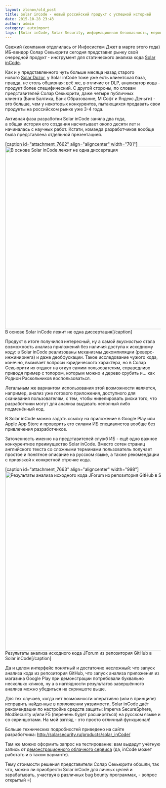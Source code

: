 ```yaml
---
layout: zlonov/old_post
title: Solar inCode - новый российский продукт с успешной историей
date: 2015-10-28 23:43
author: admin
category: autoimport
tags: [Solar inCode, Solar Security, информационная безопасность, мероприятие, пресс-конференция, Солар Секьюрити]
---
```

Свежий (компания отделилась от Инфосистем Джет в марте этого года) ИБ-вендор Солар Секьюрити сегодня представил рынку свой очередной продукт - инструмент для статического анализа кода <a href="https://zlonov.ru/catalog/solar-incode/" target="_blank">Solar inCode</a>.

Как и у представленного чуть больше месяца назад старого нового <a href="https://zlonov.ru/2015/09/solar-security/" target="_blank">Solar Dozor</a>, у Solar inCode тоже уже есть клиентская база, правда, не столь обширная: всё же, в отличие от DLP, анализатор кода - продукт более специфический. С другой стороны, по словам представителей Солар Секьюрити, даже четыре публичных клиента (Банк Балтика, Банк Образование, М Софт и Яндекс.Деньги) - это больше, чем у некоторых конкурентов, пытающихся продавать свои продукты на российском рынке уже 3-4 года.

Активная фаза разработки Solar inCode заняла два года, а общая история его создания насчитывает около десяти лет и начиналась с научных работ. Кстати, команда разработчиков вообще была представлена отдельной презентацией.

[caption id="attachment_7662" align="aligncenter" width="701"]<a href="/assets/uploads/В-основе-Solar-inCode-не-одна-диссертация.jpg"><img class=" wp-image-7662" src="/assets/uploads/В-основе-Solar-inCode-не-одна-диссертация-1024x861.jpg" alt="В основе Solar inCode лежит не одна диссертация" width="701" height="589" /></a> В основе Solar inCode лежит не одна диссертация[/caption]

Продукт в итоге получился интересный, ну а самой <em>вкусностью</em> стала возможность анализа приложений без наличия доступа к исходному коду: в Solar inCode реализованы механизмы декомпиляции (реверс-инжиниринга) и даже деобфускации. Такое исследование чужого кода, конечно, вызывает вопросы юридического характера, но в Солар Секьюрити их отдают на откуп самим пользователям, справедливо приводя пример с топором, которым можно и дерево срубить и... как Родион Раскольников воспользоваться.

Легальным же вариантом использования этой возможности является, например, анализ уже готового приложения, доступного для скачивания пользователям, с тем, чтобы нивелировать риски того, что разработчики могут для анализа выдавать неполный либо подменённый код.

В Solar inCode можно задать ссылку на приложение в Google Play или Apple App Store и проверить его силами ИБ специалистов вообще без привлечения разработчиков.

Заточенность именно на представителей служб ИБ - ещё одно важное конкурентное преимущество Solar inCode. Вместо сотен страниц английского текста со сложными терминами пользователь получает простое и понятное описание на русском языке, а также рекомендации с привязкой к конкретной строчке кода.

[caption id="attachment_7663" align="aligncenter" width="998"]<a href="/assets/uploads/Результаты-анализа-исходного-кода-JForum-из-репозитория-GitHub-в-Solar-inCode.png"><img class="size-full wp-image-7663" src="/assets/uploads/Результаты-анализа-исходного-кода-JForum-из-репозитория-GitHub-в-Solar-inCode.png" alt="Результаты анализа исходного кода JForum из репозитория GitHub в Solar inCode" width="998" height="576" /></a> Результаты анализа исходного кода JForum из репозитория GitHub в Solar inCode[/caption]

Да и целом интерфейс понятный и достаточно несложный: что запуск анализа кода из репозитория GitHub, что запуск анализа приложения из магазина Google Play при демонстрации потребовали буквально несколько кликов, ну а в наглядности результатов завершённого анализа можно убедиться на скриншоте выше.

Для тех случаев, когда нет возможности оперативно (или в принципе) исправить найденные в приложении уязвимости, Solar inCode даёт рекомендации по настройке средств защиты: Imperva SecureSphere, ModSecurity и/или F5 (перечень будет расширяться) на русском языке и со скриншотами. На мой взгляд - это просто отличный функционал!

Больше технических подробностей приведено на сайте разработчика: <a href="http://solarsecurity.ru/products/solar_inCode/" target="_blank">http://solarsecurity.ru/products/solar_inCode/</a>

Там же можно оформить запрос на тестирование: вам выдадут учётную запись от <a href="https://incode-demo.solarsecurity.ru/inCode/jsp/index.jsp" target="_blank">демонстрационного облачного сервиса</a> (да, inCode может работать и в таком варианте).

Тему стоимости решения представители Солар Секьюрити обошли, так что, можно ли приобрести Solar inCode для личных целей и зарабатывать, участвуя в различных bug bounty программах, - вопрос открытый =)
